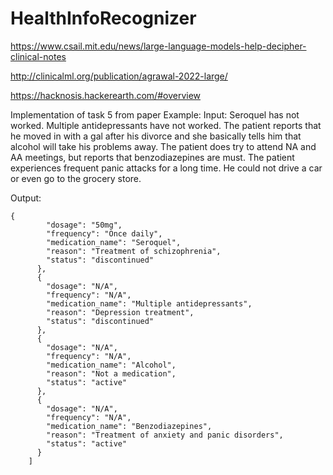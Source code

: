# HealthInfoRecognizer

https://www.csail.mit.edu/news/large-language-models-help-decipher-clinical-notes

http://clinicalml.org/publication/agrawal-2022-large/

https://hacknosis.hackerearth.com/#overview

Implementation of task 5 from paper Example:
Input:
Seroquel has not worked. Multiple antidepressants have not worked. The patient reports that he moved in with a gal after his divorce and she basically tells him that alcohol will take his problems away. The patient does try to attend NA and AA meetings, but reports that benzodiazepines are must. The patient experiences frequent panic attacks for a long time. He could not drive a car or even go to the grocery store.

Output:
```
{
        "dosage": "50mg",
        "frequency": "Once daily",
        "medication_name": "Seroquel",
        "reason": "Treatment of schizophrenia",
        "status": "discontinued"
      },
      {
        "dosage": "N/A",
        "frequency": "N/A",
        "medication_name": "Multiple antidepressants",
        "reason": "Depression treatment",
        "status": "discontinued"
      },
      {
        "dosage": "N/A",
        "frequency": "N/A",
        "medication_name": "Alcohol",
        "reason": "Not a medication",
        "status": "active"
      },
      {
        "dosage": "N/A",
        "frequency": "N/A",
        "medication_name": "Benzodiazepines",
        "reason": "Treatment of anxiety and panic disorders",
        "status": "active"
      }
    ]

```

    
